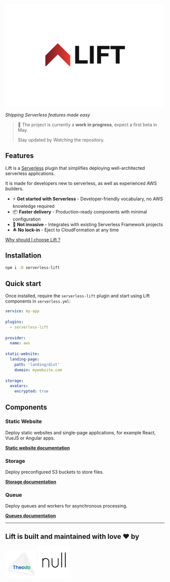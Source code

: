 ![](docs/lift.png)

*Shipping Serverless features made easy*

> 🚧 The project is currently a **work in progress**, expect a first beta in May.
>
> Stay updated by *Watching* the repository.

## Features

Lift is a [Serverless](https://www.serverless.com/) plugin that simplifies deploying well-architected serverless applications.

It is made for developers new to serverless, as well as experienced AWS builders.

- ⚡️ **Get started with Serverless** - Developer-friendly vocabulary, no AWS knowledge required
- 📦 **Faster delivery** - Production-ready components with minimal configuration
- 🔁 **Not invasive** - Integrates with existing Serverless Framework projects
- ⏏️ **No lock-in** - Eject to CloudFormation at any time

[Why should I choose Lift ?](docs/comparison.md)

## Installation

```bash
npm i -D serverless-lift
```

## Quick start

Once installed, require the `serverless-lift` plugin and start using Lift components in `serverless.yml`:

```yaml
service: my-app

plugins:
  - serverless-lift

provider:
  name: aws

static-website:
  landing-page:
    path: 'landing/dist'
    domain: mywebsite.com

storage:
  avatars:
    encrypted: true
```

## Components

### Static Website

Deploy static websites and single-page applications, for example React, VueJS or Angular apps.

[**Static website documentation**](docs/static-websites.md)

### Storage

Deploy preconfigured S3 buckets to store files.

[**Storage documentation**](docs/storage.md)

### Queue

Deploy queues and workers for asynchronous processing.

[**Queues documentation**](docs/queues.md)

---

## Lift is built and maintained with love ❤️ by

<a href="https://www.theodo.fr/" title="Theodo"><img src="docs/theodo.png" width="100"></a>
<a href="https://null.tc/" title="null"><img src="docs/null.png" width="100"></a>
